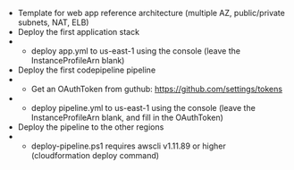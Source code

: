 * Template for web app reference architecture (multiple AZ, public/private subnets, NAT, ELB)
* Deploy the first application stack
* * deploy app.yml to us-east-1 using the console (leave the InstanceProfileArn blank)
* Deploy the first codepipeline pipeline
* * Get an OAuthToken from guthub: https://github.com/settings/tokens
* * deploy pipeline.yml to us-east-1 using the console (leave the InstanceProfileArn blank, and fill in the OAuthToken)
* Deploy the pipeline to the other regions
* * deploy-pipeline.ps1 requires awscli v1.11.89 or higher (cloudformation deploy command)